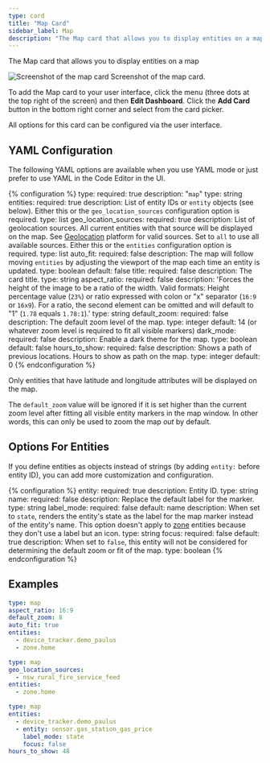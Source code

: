 ```yaml
---
type: card
title: "Map Card"
sidebar_label: Map
description: "The Map card that allows you to display entities on a map"
---
```


The Map card that allows you to display entities on a map

<p class='img'>
<img src='/images/dashboards/map_card.png' alt='Screenshot of the map card'>
Screenshot of the map card.
</p>

To add the Map card to your user interface, click the menu (three dots at the top right of the screen) and then **Edit Dashboard**. Click the **Add Card** button in the bottom right corner and select from the card picker.

All options for this card can be configured via the user interface.

## YAML Configuration

The following YAML options are available when you use YAML mode or just prefer to use YAML in the Code Editor in the UI.

{% configuration %}
type:
  required: true
  description: "`map`"
  type: string
entities:
  required: true
  description: List of entity IDs or `entity` objects (see below). Either this or the `geo_location_sources` configuration option is required.
  type: list
geo_location_sources:
  required: true
  description: List of geolocation sources. All current entities with that source will be displayed on the map. See [Geolocation](/integrations/geo_location/) platform for valid sources. Set to `all` to use all available sources. Either this or the `entities` configuration option is required.
  type: list
auto_fit:
  required: false
  description: The map will follow moving `entities` by adjusting the viewport of the map each time an entity is updated. 
  type: boolean
  default: false
title:
  required: false
  description: The card title.
  type: string
aspect_ratio:
  required: false
  description: 'Forces the height of the image to be a ratio of the width. Valid formats: Height percentage value (`23%`) or ratio expressed with colon or "x" separator (`16:9` or `16x9`). For a ratio, the second element can be omitted and will default to "1" (`1.78` equals `1.78:1`).'
  type: string
default_zoom:
  required: false
  description: The default zoom level of the map.
  type: integer
  default: 14 (or whatever zoom level is required to fit all visible markers)
dark_mode:
  required: false
  description: Enable a dark theme for the map.
  type: boolean
  default: false
hours_to_show:
  required: false
  description: Shows a path of previous locations. Hours to show as path on the map.
  type: integer
  default: 0
{% endconfiguration %}

<div class='note'>
  Only entities that have latitude and longitude attributes will be displayed on the map.
</div>

<div class="note">

  The `default_zoom` value will be ignored if it is set higher than the current zoom level
  after fitting all visible entity markers in the map window. In other words, this can only
  be used to zoom the map _out_ by default.

</div>

## Options For Entities

If you define entities as objects instead of strings (by adding `entity:` before entity ID), you can add more customization and configuration.

{% configuration %}
entity:
  required: true
  description: Entity ID.
  type: string
name:
  required: false
  description: Replace the default label for the marker.
  type: string
label_mode:
  required: false
  default: name
  description: When set to `state`, renders the entity's state as the label for the map marker instead of the entity's name. This option doesn't apply to [zone](/integrations/zone/) entities because they don't use a label but an icon.
  type: string
focus:
  required: false
  default: true
  description: When set to `false`, this entity will not be considered for determining the default zoom or fit of the map.
  type: boolean
{% endconfiguration %}

## Examples

```yaml
type: map
aspect_ratio: 16:9
default_zoom: 8
auto_fit: true
entities:
  - device_tracker.demo_paulus
  - zone.home
```

```yaml
type: map
geo_location_sources:
  - nsw_rural_fire_service_feed
entities:
  - zone.home
```

```yaml
type: map
entities:
  - device_tracker.demo_paulus
  - entity: sensor.gas_station_gas_price
    label_mode: state
    focus: false
hours_to_show: 48
```
